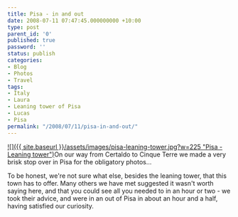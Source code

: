 ```yaml
---
title: Pisa - in and out
date: 2008-07-11 07:47:45.000000000 +10:00
type: post
parent_id: '0'
published: true
password: ''
status: publish
categories:
- Blog
- Photos
- Travel
tags:
- Italy
- Laura
- Leaning tower of Pisa
- Lucas
- Pisa
permalink: "/2008/07/11/pisa-in-and-out/"
---
```

[![]({{ site.baseurl }}/assets/images/pisa-leaning-tower.jpg?w=225 "Pisa - Leaning tower")](http://modrich.wordpress.com/2008/07/11/pisa-in-and-out/pisa-leaning-tower/)On our way from Certaldo to Cinque Terre we made a very brisk stop over in Pisa for the obligatory photos...

To be honest, we're not sure what else, besides the leaning tower, that this town has to offer. Many others we have met suggested it wasn't worth saying here, and that you could see all you needed to in an hour or two - we took their advice, and were in an out of Pisa in about an hour and a half, having satisfied our curiosity.

